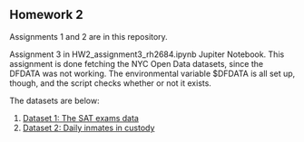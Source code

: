## <b>Homework 2</b>

<p>Assignments 1 and 2 are in this repository.</ br>

Assignment 3 in HW2_assignment3_rh2684.ipynb Jupiter Notebook. This assignment is done fetching the NYC Open Data datasets, since the DFDATA was not working. The environmental variable $DFDATA is all set up, though, and the script checks whether or not it exists.

The datasets are below:

1. <a href = "https://data.cityofnewyork.us/resource/rt5r-ie69.csv" target = "_blank"> Dataset 1: The SAT exams data </a>
2. <a href = "https://data.cityofnewyork.us/resource/gqrb-77i6.csv" target = "_blank"> Dataset 2: Daily inmates in custody</a></p>
